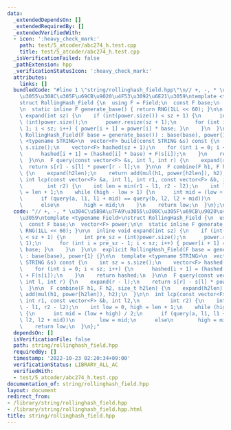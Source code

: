 ```yaml
---
data:
  _extendedDependsOn: []
  _extendedRequiredBy: []
  _extendedVerifiedWith:
  - icon: ':heavy_check_mark:'
    path: test/5_atcoder/abc274_h.test.cpp
    title: test/5_atcoder/abc274_h.test.cpp
  _isVerificationFailed: false
  _pathExtension: hpp
  _verificationStatusIcon: ':heavy_check_mark:'
  attributes:
    links: []
  bundledCode: "#line 1 \"string/rollinghash_field.hpp\"\n// +, -, * \u304C\u5B9A\u7FA9\
    \u3055\u308C\u305F\u69CB\u9020\u4F53\u3092\u6E21\u3059\ntemplate <typename Field>\n\
    struct RollingHash_Field {\n  using F = Field;\n  const F base;\n  vector<F> power;\n\
    \n  static inline F generate_base() { return RNG(1LL << 60); }\n\n  inline void\
    \ expand(int sz) {\n    if (int(power.size()) < sz + 1) {\n      int pre_sz =\
    \ (int)power.size();\n      power.resize(sz + 1);\n      for (int i = pre_sz -\
    \ 1; i < sz; i++) { power[i + 1] = power[i] * base; }\n    }\n  }\n\n  explicit\
    \ RollingHash_Field(F base = generate_base()) : base(base), power{1} {}\n\n  template\
    \ <typename STRING>\n  vector<F> build(const STRING &s) const {\n    int sz =\
    \ s.size();\n    vector<F> hashed(sz + 1);\n    for (int i = 0; i < sz; i++) {\n\
    \      hashed[i + 1] = (hashed[i] * base) + F(s[i]);\n    }\n    return hashed;\n\
    \  }\n\n  F query(const vector<F> &s, int l, int r) {\n    expand(r - l);\n  \
    \  return s[r] - s[l] * power[r - l];\n  }\n\n  F combine(F h1, F h2, size_t h2len)\
    \ {\n    expand(h2len);\n    return add(mul(h1, power[h2len]), h2);\n  }\n\n \
    \ int lcp(const vector<F> &a, int l1, int r1, const vector<F> &b, int l2,\n  \
    \        int r2) {\n    int len = min(r1 - l1, r2 - l2);\n    int low = 0, high\
    \ = len + 1;\n    while (high - low > 1) {\n      int mid = (low + high) / 2;\n\
    \      if (query(a, l1, l1 + mid) == query(b, l2, l2 + mid))\n        low = mid;\n\
    \      else\n        high = mid;\n    }\n    return low;\n  }\n};\n"
  code: "// +, -, * \u304C\u5B9A\u7FA9\u3055\u308C\u305F\u69CB\u9020\u4F53\u3092\u6E21\
    \u3059\ntemplate <typename Field>\nstruct RollingHash_Field {\n  using F = Field;\n\
    \  const F base;\n  vector<F> power;\n\n  static inline F generate_base() { return\
    \ RNG(1LL << 60); }\n\n  inline void expand(int sz) {\n    if (int(power.size())\
    \ < sz + 1) {\n      int pre_sz = (int)power.size();\n      power.resize(sz +\
    \ 1);\n      for (int i = pre_sz - 1; i < sz; i++) { power[i + 1] = power[i] *\
    \ base; }\n    }\n  }\n\n  explicit RollingHash_Field(F base = generate_base())\
    \ : base(base), power{1} {}\n\n  template <typename STRING>\n  vector<F> build(const\
    \ STRING &s) const {\n    int sz = s.size();\n    vector<F> hashed(sz + 1);\n\
    \    for (int i = 0; i < sz; i++) {\n      hashed[i + 1] = (hashed[i] * base)\
    \ + F(s[i]);\n    }\n    return hashed;\n  }\n\n  F query(const vector<F> &s,\
    \ int l, int r) {\n    expand(r - l);\n    return s[r] - s[l] * power[r - l];\n\
    \  }\n\n  F combine(F h1, F h2, size_t h2len) {\n    expand(h2len);\n    return\
    \ add(mul(h1, power[h2len]), h2);\n  }\n\n  int lcp(const vector<F> &a, int l1,\
    \ int r1, const vector<F> &b, int l2,\n          int r2) {\n    int len = min(r1\
    \ - l1, r2 - l2);\n    int low = 0, high = len + 1;\n    while (high - low > 1)\
    \ {\n      int mid = (low + high) / 2;\n      if (query(a, l1, l1 + mid) == query(b,\
    \ l2, l2 + mid))\n        low = mid;\n      else\n        high = mid;\n    }\n\
    \    return low;\n  }\n};"
  dependsOn: []
  isVerificationFile: false
  path: string/rollinghash_field.hpp
  requiredBy: []
  timestamp: '2022-10-23 02:20:34+09:00'
  verificationStatus: LIBRARY_ALL_AC
  verifiedWith:
  - test/5_atcoder/abc274_h.test.cpp
documentation_of: string/rollinghash_field.hpp
layout: document
redirect_from:
- /library/string/rollinghash_field.hpp
- /library/string/rollinghash_field.hpp.html
title: string/rollinghash_field.hpp
---
```

